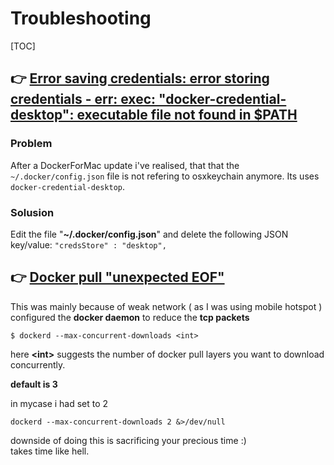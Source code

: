 # Troubleshooting

[TOC]



## 👉 [Error saving credentials: error storing credentials - err: exec: "docker-credential-desktop": executable file not found in $PATH](https://github.com/docker/docker-credential-helpers/issues/149#issuecomment-566832756)

### Problem

After a DockerForMac update i've realised, that that the `~/.docker/config.json` file is not refering to osxkeychain anymore. Its uses `docker-credential-desktop`.


### Solusion

Edit the file "**~/.docker/config.json**" and delete the following JSON key/value:
`"credsStore" : "desktop",`



## 👉 [Docker pull "unexpected EOF"](https://stackoverflow.com/questions/53677592/docker-pull-unexpected-eof)
This was mainly because of weak network ( as I was using mobile hotspot )
configured the **docker daemon** to reduce the **tcp packets**
```shell
$ dockerd --max-concurrent-downloads <int>  
```
here **\<int\>** suggests the number of docker pull layers you want to download concurrently.  

**default is 3**

in mycase i had set to 2
```shell
dockerd --max-concurrent-downloads 2 &>/dev/null  
```

downside of doing this is sacrificing your precious time :)  
takes time like hell.


